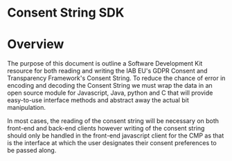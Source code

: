 # Consent String SDK


# Overview

The purpose of this document is outline a Software Development Kit resource for both reading and writing the IAB EU's GDPR Consent and Transparency Framework's Consent String.  To reduce the chance of error in encoding and decoding the Consent String we must wrap the data in an open source module for Javascript, Java, python and C that will provide easy-to-use interface methods and abstract away the actual bit manipulation.  

In most cases, the reading of the consent string will be necessary on both front-end and back-end clients however writing of the consent string should only be handled in the front-end javascript client for the CMP as that is the interface at which the user designates their consent preferences to be passed along.

